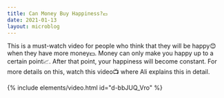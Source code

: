 ```yaml
---
title: Can Money Buy Happiness?💷
date: 2021-01-13
layout: microblog
---
```


This is a must-watch video for people who think that they will be happy😊 when they have more money💵. Money can only make you happy up to a certain point📈. After that point, your happiness will become constant. For more details on this, watch this video📺 where Ali explains this in detail.

{% include elements/video.html id="d-bbJUQ_Vro" %}